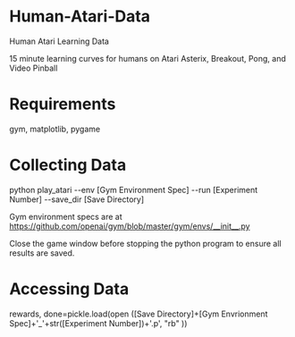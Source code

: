 # Human-Atari-Data
Human Atari Learning Data

15 minute learning curves for humans on Atari Asterix, Breakout, Pong, and Video Pinball

# Requirements
gym, matplotlib, pygame

# Collecting Data
python play_atari --env [Gym Environment Spec] --run [Experiment Number] --save_dir [Save Directory]

Gym environment specs are at https://github.com/openai/gym/blob/master/gym/envs/__init__.py

Close the game window before stopping the python program to ensure all results are saved.

# Accessing Data
rewards, done=pickle.load(open ([Save Directory]+[Gym Envrionment Spec]+'_'+str([Experiment Number])+'.p', "rb" ))
